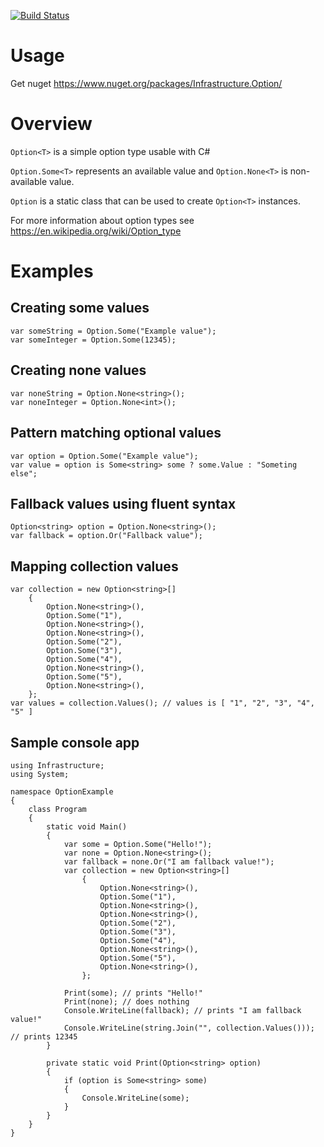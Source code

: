 [![Build Status](https://vilppu.visualstudio.com/Infrastructure.Option/_apis/build/status/vilppu.Infrastructure.Option?branchName=master)](https://vilppu.visualstudio.com/Infrastructure.Option/_build/latest?definitionId=1&branchName=master)

# Usage

Get nuget https://www.nuget.org/packages/Infrastructure.Option/

# Overview

`Option<T>` is a simple option type usable with C#

`Option.Some<T>` represents an available value and `Option.None<T>` is non-available value.

`Option` is a static class that can be used to create `Option<T>` instances.

For more information about option types see https://en.wikipedia.org/wiki/Option_type

# Examples

## Creating some values

```
var someString = Option.Some("Example value");
var someInteger = Option.Some(12345);
```

## Creating none values

```
var noneString = Option.None<string>();
var noneInteger = Option.None<int>();
```

## Pattern matching optional values

```
var option = Option.Some("Example value");
var value = option is Some<string> some ? some.Value : "Someting else";
```

## Fallback values using fluent syntax

```
Option<string> option = Option.None<string>();
var fallback = option.Or("Fallback value");
```

## Mapping collection values

```
var collection = new Option<string>[]
    {
        Option.None<string>(),
        Option.Some("1"),
        Option.None<string>(),
        Option.None<string>(),
        Option.Some("2"),
        Option.Some("3"),
        Option.Some("4"),
        Option.None<string>(),
        Option.Some("5"),
        Option.None<string>(),
    };
var values = collection.Values(); // values is [ "1", "2", "3", "4", "5" ]
```

## Sample console app

```
using Infrastructure;
using System;

namespace OptionExample
{
    class Program
    {
        static void Main()
        {
            var some = Option.Some("Hello!");
            var none = Option.None<string>();
            var fallback = none.Or("I am fallback value!");
            var collection = new Option<string>[]
                {
                    Option.None<string>(),
                    Option.Some("1"),
                    Option.None<string>(),
                    Option.None<string>(),
                    Option.Some("2"),
                    Option.Some("3"),
                    Option.Some("4"),
                    Option.None<string>(),
                    Option.Some("5"),
                    Option.None<string>(),
                };

            Print(some); // prints "Hello!"
            Print(none); // does nothing
            Console.WriteLine(fallback); // prints "I am fallback value!"
            Console.WriteLine(string.Join("", collection.Values())); // prints 12345
        }

        private static void Print(Option<string> option)
        {
            if (option is Some<string> some)
            {
                Console.WriteLine(some);
            }
        }
    }
}

```
